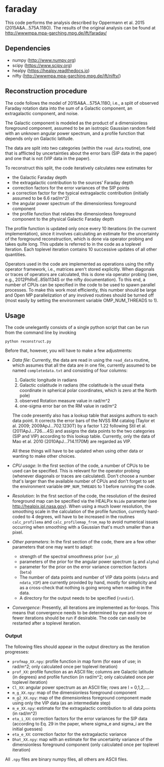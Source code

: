 # faraday

This code performs the analysis described by Oppermann et al. 2015 (2015A&amp;A...575A.118O).
The results of the original analysis can be found at http://wwwmpa.mpa-garching.mpg.de/ift/faraday/


## Dependencies

* numpy (http://www.numpy.org)
* scipy (https://www.scipy.org)
* healpy (https://healpy.readthedocs.io)
* nifty (http://wwwmpa.mpa-garching.mpg.de/ift/nifty/)


## Reconstruction procedure

The code follows the model of 2015A&amp;A...575A.118O, i.e., a split of observed Faraday rotation data into the sum of a Galactic component, an extragalactic component, and noise.

The Galactic component is modeled as the product of a dimensionless foreground component, assumed to be an isotropic Gaussian random field with an unknown angular power spectrum, and a profile function that depends only on Galactic latitude.

The data are split into two categories (within the `read_data` routine), one that is afflicted by uncertainties about the error bars (SIP data in the paper) and one that is not (VIP data in the paper).

To reconstruct this split, the code iteratively calculates new estimates for
* the Galactic Faraday depth
* the extragalactic contribution to the sources' Faraday depth
* correction factors for the error variances of the SIP points
* a correction factor for the typical extragalactic contribution (initially assumed to be 6.6 rad/m^2)
* the angular power spectrum of the dimensionless foreground component
* the profile function that relates the dimensionless foreground component to the physical Galactic Faraday depth

The profile function is updated only once every 10 iterations (in the current implementation), since it involves calculating an estimate for the uncertainty of the foreground reconstruction, which is done via operator probing and takes quite long. This update is referred to in the code as a toplevel iteration. Each toplevel iteration contains 10 successive updates of all other quantities.

Operators used in the code are implemented as operations using the nifty operator framework, i.e., matrices aren't stored explicitly. When diagonals or traces of operators are calculated, this is done via operator probing (see, e.g., 
2012PhRvE..85b1134S or the nifty documentation). To this end, a number of CPUs can be specified in the code to be used to spawn parallel processes. To make this work most efficiently, this number should be large and Open MP parallelization of any involved routines should be turned off (most easily by setting the environment variable OMP_NUM_THREADS to 1).


## Usage

The code unelegantly consists of a single python script that can be run from the command line by invoking
  
    python reconstruct.py

Before that, however, you will have to make a few adjustments:

* *Data file*: Currently, the data are read in using the `read_data` routine, which assumes that all the data are in one file, currently assumed to be named `completedata.txt` and consisting of four columns:
  1. Galactic longitude in radians
  2. Galactic colatitude in radians (the colatitude is the usual theta coordinate in spherical polar coordinates, which is zero at the North pole)
  3. observed Rotation measure value in rad/m^2
  4. one-sigma error bar on the RM value in rad/m^2
  
  The code presently also has a lookup table that assigns authors to each data point. It corrects the error bars of the NVSS RM catalog (Taylor et al. 2009; 2009ApJ...702.1230T) by a factor 1.22 following Stil et al. (2011ApJ...726....4S) and assigns the data points to the two categories (SIP and VIP) according to this lookup table. Currently, only the data of Mao et al. 2010 (2010ApJ...714.1170M) are regarded as VIP.
  
  All these things will have to be updated when using other data or wanting to make other choices.

* *CPU usage*: In the first section of the code, a number of CPUs to be used can be specified. This is relevant for the operator probing (whenever diagonals or traces are calculated). Don't choose a number that's larger than the available number of CPUs and don't forget to set the environment variable `OMP_NUM_THREADS` to 1 before running the code.

* *Resolution*: In the first section of the code, the resolution of the desired foreground map can be specified via the HEALPix `Nside` parameter (see http://healpix.jpl.nasa.gov). When using a much lower resolution, the smoothing scale in the calculation of the profile function, currently hard-coded to 4 degrees, will have to be increased in the routines `calc_profilema` and `calc_profilemap_from_map` to avoid numerical issues occurring when smoothing with a Gaussian that's much smaller than a pixel.

* *Other parameters*: In the first section of the code, there are a few other parameters that one may want to adapt:
  * strength of the spectral smoothness prior (`var_p`)
  * parameters of the prior for the angular power spectrum (`q` and `alpha`)
  * parameter for the prior on the error variance correction factors (`beta`)
  * The number of data points and number of VIP data points (`ndata` and `ndata_VIP`) are currently provided by hand, mostly for simplicity and as a cross-check that nothing is going wrong when reading in the data.
  * A directory for the output needs to be specified (`rundir`).

* *Convergence*: Presently, all iterations are implemented as for-loops. This means that convergence needs to be determined by eye and more or fewer iterations should be run if desirable. The code can easily be restarted after a toplevel iteration.


### Output

The following files should appear in the output directory as the iteration progresses:
* `profmap_XX.npy`: profile function in map form (for ease of use; in rad/m^2; only calculated once per toplevel iteration)
* `prof_XX`: profile function as an ASCII file; columns are Galactic latitude (in degrees) and profile function (in rad/m^2; only calculated once per toplevel iteration)
* `Cl_XX`: angular power spectrum as an ASCII file; rows are l = 0,1,2,....
* `m_g_XX.npy`: map of the dimensionless foreground component
* `m_g2_XX.npy`: map of the dimensionless foreground component made using only the VIP data (as an intermediate step)
* `m_e_XX.npy`: estimate for the extragalactic contribution to all data points (in rad/m^2)
* `eta_i_XX`: correction factors for the error variances for the SIP data (according to Eq. 29 in the paper, where sigma_e and sigma_i are the initial guesses)
* `eta_e_XX`: correction factor for the extragalactic variance
* `Dhat_XX.npy`: map with an estimate for the uncertainty variance of the dimensionless foreground component (only calculated once per toplevel iteration)

All `.npy` files are binary numpy files, all others are ASCII files.
